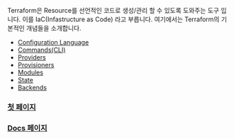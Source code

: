 Terraform은 Resource를 선언적인 코드로 생성/관리 할 수 있도록 도와주는 도구 입니다. 이를 IaC(Infastructure as Code) 라고 부릅니다.
여기에서는 Terraform의 기본적인 개념들을 소개합니다.

* [Configuration Language](https://github.com/EstebanHan/Terraform-Workshop/tree/main/DOCS/01_Configuration_Language)  
* [Commands(CLI)](https://github.com/EstebanHan/Terraform-Workshop/tree/main/DOCS/02_Commands(CLI))  
* [Providers](https://github.com/EstebanHan/Terraform-Workshop/tree/main/DOCS/03_Providers)
* [Provisioners](https://github.com/EstebanHan/Terraform-Workshop/tree/main/DOCS/04_Provisioners)
* [Modules](https://github.com/EstebanHan/terstt/tree/main/DOCS/05_Modules)
* [State](https://github.com/EstebanHan/Terraform-Workshop/tree/main/DOCS/06_State)
* [Backends](https://github.com/EstebanHan/Terraform-Workshop/tree/main/DOCS/07_Backends)    

### [첫 페이지](https://github.com/EstebanHan/Terraform-Workshop)

### [Docs 페이지](https://github.com/EstebanHan/Terraform-Workshop/tree/main/DOCS)